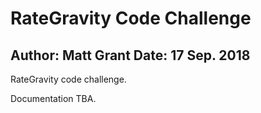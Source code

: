 RateGravity Code Challenge
==========================
Author: Matt Grant
Date: 17 Sep. 2018
--------------------------
RateGravity code challenge.

Documentation TBA.
